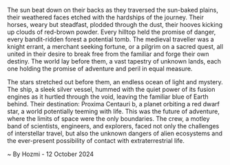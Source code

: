 
The sun beat down on their backs as they traversed the sun-baked plains, their weathered faces etched with the hardships of the journey. Their horses, weary but steadfast, plodded through the dust, their hooves kicking up clouds of red-brown powder. Every hilltop held the promise of danger, every bandit-ridden forest a potential tomb. The medieval traveller was a knight errant, a merchant seeking fortune, or a pilgrim on a sacred quest, all united in their desire to break free from the familiar and forge their own destiny. The world lay before them, a vast tapestry of unknown lands, each one holding the promise of adventure and peril in equal measure.

The stars stretched out before them, an endless ocean of light and mystery. The ship, a sleek silver vessel, hummed with the quiet power of its fusion engines as it hurtled through the void, leaving the familiar blue of Earth behind. Their destination: Proxima Centauri b, a planet orbiting a red dwarf star, a world potentially teeming with life. This was the future of adventure, where the limits of space were the only boundaries.  The crew, a motley band of scientists, engineers, and explorers, faced not only the challenges of interstellar travel, but also the unknown dangers of alien ecosystems and the ever-present possibility of contact with extraterrestrial life. 

~ By Hozmi - 12 October 2024
